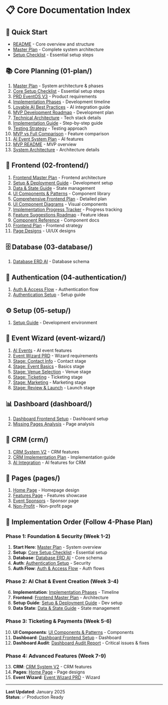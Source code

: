 # 📋 Core Documentation Index

## 🎯 Quick Start
- [README](README.md) - Core overview and structure
- [Master Plan](01-plan/00-MASTER-PLAN.md) - Complete system architecture
- [Setup Checklist](01-plan/01-CORE-SETUP-CHECKLIST.md) - Essential setup steps

## 📚 Core Planning (01-plan/)
1. [Master Plan](01-plan/00-MASTER-PLAN.md) - System architecture & phases
2. [Core Setup Checklist](01-plan/01-CORE-SETUP-CHECKLIST.md) - Essential setup steps
3. [PRD EventOS V3](01-plan/01-PRD-EVENTOS-V3.md) - Product requirements
4. [Implementation Phases](01-plan/05-IMPLEMENTATION-PHASES.md) - Development timeline
5. [Lovable AI Best Practices](01-plan/06-LOVABLE-AI-BEST-PRACTICES.md) - AI integration guide
6. [MVP Development Roadmap](01-plan/07-MVP-DEVELOPMENT-ROADMAP.md) - Development plan
7. [Technical Architecture](01-plan/08-MVP-TECHNICAL-ARCHITECTURE.md) - Tech stack details
8. [Implementation Guide](01-plan/09-MVP-IMPLEMENTATION-GUIDE.md) - Step-by-step guide
9. [Testing Strategy](01-plan/10-MVP-TESTING-STRATEGY.md) - Testing approach
10. [MVP vs Full Comparison](01-plan/11-MVP-vs-FULL-COMPARISON.md) - Feature comparison
11. [AI Event System Plan](01-plan/12-AI-EVENT-SYSTEM-REVISED-PLAN.md) - AI features
12. [MVP README](01-plan/13-MVP-README.md) - MVP overview
13. [System Architecture](01-plan/13-SYSTEM-ARCHITECTURE.md) - Architecture details

## 🎨 Frontend (02-frontend/)
1. [Frontend Master Plan](02-frontend/01-FRONTEND-MASTER-PLAN.md) - Frontend architecture
2. [Setup & Deployment Guide](02-frontend/02-SETUP-DEPLOYMENT-GUIDE.md) - Development setup
3. [Data & State Guide](02-frontend/03-DATA-STATE-GUIDE.md) - State management
4. [UI Components & Patterns](02-frontend/04-UI-COMPONENTS-PATTERNS.md) - Component library
5. [Comprehensive Frontend Plan](02-frontend/05-COMPREHENSIVE-FRONTEND-PLAN.md) - Detailed plan
6. [UI Component Diagrams](02-frontend/06-UI-COMPONENT-DIAGRAMS.md) - Visual components
7. [Implementation Progress Tracker](02-frontend/07-IMPLEMENTATION-PROGRESS-TRACKER.md) - Progress tracking
8. [Feature Suggestions Roadmap](02-frontend/08-FEATURE-SUGGESTIONS-ROADMAP.md) - Feature ideas
9. [Component Reference](02-frontend/09-COMPONENT-REFERENCE.md) - Component docs
10. [Frontend Plan](02-frontend/10-FRONTEND-PLAN.md) - Frontend strategy
11. [Page Designs](02-frontend/11-PAGE-DESIGNS.md) - UI/UX designs

## 🗄️ Database (03-database/)
1. [Database ERD AI](03-database/01-DATABASE-ERD-AI.md) - Database schema

## 🔐 Authentication (04-authentication/)
1. [Auth & Access Flow](04-authentication/01-AUTH-ACCESS-FLOW.md) - Authentication flow
2. [Authentication Setup](04-authentication/02-AUTHENTICATION-SETUP.md) - Setup guide

## ⚙️ Setup (05-setup/)
1. [Setup Guide](05-setup/README.md) - Development environment

## 🎪 Event Wizard (event-wizard/)
1. [AI Events](event-wizard/01-ai-events.md) - AI event features
2. [Event Wizard PRD](event-wizard/01plan/00-EVENT-WIZARD-PRD.md) - Wizard requirements
3. [Stage: Contact Info](event-wizard/01plan/01-STAGE-CONTACT-INFO.md) - Contact stage
4. [Stage: Event Basics](event-wizard/01plan/02-STAGE-EVENT-BASICS.md) - Basics stage
5. [Stage: Venue Selection](event-wizard/01plan/03-STAGE-VENUE-SELECTION.md) - Venue stage
6. [Stage: Ticketing](event-wizard/01plan/04-STAGE-TICKETING.md) - Ticketing stage
7. [Stage: Marketing](event-wizard/01plan/05-STAGE-MARKETING.md) - Marketing stage
8. [Stage: Review & Launch](event-wizard/01plan/06-STAGE-REVIEW-LAUNCH.md) - Launch stage

## 📊 Dashboard (dashboard/)
1. [Dashboard Frontend Setup](dashboard/01-DASHBOARD-FRONTEND-SETUP-MASTER-PLAN.md) - Dashboard setup
2. [Missing Pages Analysis](dashboard/02-MISSING-PAGES-ANALYSIS.md) - Page analysis

## 💼 CRM (crm/)
1. [CRM System V2](crm/09-crm-system-v2.md) - CRM features
2. [CRM Implementation Plan](crm/CRM-IMPLEMENTATION-PLAN.md) - Implementation guide
3. [AI Integration](crm/AI-INTEGRATION.md) - AI features for CRM

## 📄 Pages (pages/)
1. [Home Page](pages/01-home.md) - Homepage design
2. [Features Page](pages/02-features.md) - Features showcase
3. [Event Sponsors](pages/03-event-sponsors.md) - Sponsor page
4. [Non-Profit](pages/04-notprofit.md) - Non-profit page

## 🚀 Implementation Order (Follow 4-Phase Plan)

### Phase 1: Foundation & Security (Week 1-2)
1. **Start Here**: [Master Plan](01-plan/00-MASTER-PLAN.md) - System overview
2. **Setup**: [Core Setup Checklist](01-plan/01-CORE-SETUP-CHECKLIST.md) - Essential setup
3. **Database**: [Database ERD AI](03-database/01-DATABASE-ERD-AI.md) - Core schema
4. **Auth**: [Authentication Setup](04-authentication/02-AUTHENTICATION-SETUP.md) - Security
5. **Auth Flow**: [Auth & Access Flow](04-authentication/01-AUTH-ACCESS-FLOW.md) - Auth flows

### Phase 2: AI Chat & Event Creation (Week 3-4)
6. **Implementation**: [Implementation Phases](01-plan/05-IMPLEMENTATION-PHASES.md) - Timeline
7. **Frontend**: [Frontend Master Plan](02-frontend/01-FRONTEND-MASTER-PLAN.md) - Architecture
8. **Setup Guide**: [Setup & Deployment Guide](02-frontend/02-SETUP-DEPLOYMENT-GUIDE.md) - Dev setup
9. **Data State**: [Data & State Guide](02-frontend/03-DATA-STATE-GUIDE.md) - State management

### Phase 3: Ticketing & Payments (Week 5-6)
10. **UI Components**: [UI Components & Patterns](02-frontend/04-UI-COMPONENTS-PATTERNS.md) - Components
11. **Dashboard**: [Dashboard Frontend Setup](dashboard/01-DASHBOARD-FRONTEND-SETUP-MASTER-PLAN.md) - Dashboard
12. **Dashboard Audit**: [Dashboard Audit Report](dashboard/03-AUDIT-REPORT.md) - Critical issues & fixes

### Phase 4: Advanced Features (Week 7-9)
13. **CRM**: [CRM System V2](crm/09-crm-system-v2.md) - CRM features
14. **Pages**: [Home Page](pages/01-home.md) - Page designs
15. **Event Wizard**: [Event Wizard PRD](event-wizard/01plan/00-EVENT-WIZARD-PRD.md) - Wizard

---
**Last Updated**: January 2025  
**Status**: ✅ Production Ready
